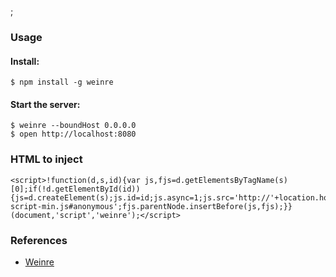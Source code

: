 ;

### Usage

#### Install:

    $ npm install -g weinre

#### Start the server:

    $ weinre --boundHost 0.0.0.0
    $ open http://localhost:8080

### HTML to inject

    <script>!function(d,s,id){var js,fjs=d.getElementsByTagName(s)[0];if(!d.getElementById(id)){js=d.createElement(s);js.id=id;js.async=1;js.src='http://'+location.hostname+':8080/target/target-script-min.js#anonymous';fjs.parentNode.insertBefore(js,fjs);}}(document,'script','weinre');</script>

### References

-   [Weinre](http://people.apache.org/~pmuellr/weinre/)
